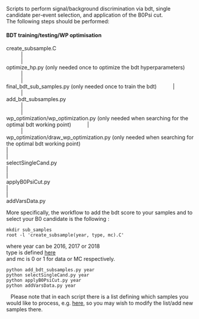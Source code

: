 Scripts to perform signal/background discrimination via bdt, single candidate per-event selection, and application of the B0Psi cut.  
The following steps should be performed:

#### BDT training/testing/WP optimisation
create_subsample.C  
          |  
          |   
optimize_hp.py  (only needed once to optimize the bdt hyperparameters)
          |  
          |  
final_bdt_sub_samples.py     (only needed once to train the bdt)
          |  
          |  
add_bdt_subsamples.py       
          |    
          |  
wp_optimization/wp_optimization.py  (only needed when searching for the optimal bdt working point)
          |  
          |  
wp_optimization/draw_wp_optimization.py  (only needed when searching for the optimal bdt working point)  
          |  
          |  
selectSingleCand.py            
          |  
          |  
applyB0PsiCut.py   
          |  
          |  
addVarsData.py    


More specifically, the workflow to add the bdt score to your samples and to select your B0 candidate is the following :  
```
mkdir sub_samples
root -l 'create_subsample(year, type, mc).C'
```
where year can be 2016, 2017 or 2018  
type is defined [here](https://github.com/CMSKStarMuMu/selection_and_fits/blob/master/bdt/create_subsample.C#L26-L30)  
and mc is 0 or 1 for data or MC respectively.  

```
python add_bdt_subsamples.py year
python selectSingleCand.py year
python applyB0PsiCut.py year
python addVarsData.py year
```
  
Please note that in each script there is a list defining which samples you would like to process, e.g. [here](https://github.com/CMSKStarMuMu/selection_and_fits/blob/master/bdt/add_bdt_subsamples.py#L23-L31), so you may wish to modify the list/add new samples there.
